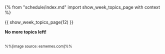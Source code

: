 {% from "schedule/index.md" import show_week_topics_page with context %}

{{ show_week_topics_page(12) }}

<div tags="m--cs2103" class="indented-level2" id="cats-work-never-done">

**No more topics left!**<br>

<pic src="../../images/cat.jpg"></pic><br>
<small>%%[image source: esmemes.com]%%</small>
</div>
